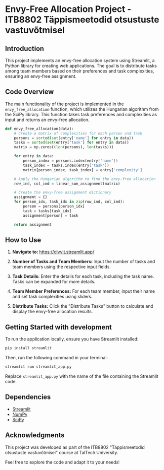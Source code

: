 # Envy-Free Allocation Project - ITB8802 Täppismeetodid otsustuste vastuvõtmisel

## Introduction

This project implements an envy-free allocation system using Streamlit, a Python library for creating web applications. The goal is to distribute tasks among team members based on their preferences and task complexities, ensuring an envy-free assignment.

## Code Overview

The main functionality of the project is implemented in the `envy_free_allocation` function, which utilizes the Hungarian algorithm from the SciPy library. This function takes task preferences and complexities as input and returns an envy-free allocation.

```python
def envy_free_allocation(data):
    # Create a matrix of complexities for each person and task
    persons = sorted(set(entry['name'] for entry in data))
    tasks = sorted(set(entry['task'] for entry in data))
    matrix = np.zeros((len(persons), len(tasks)))

    for entry in data:
        person_index = persons.index(entry['name'])
        task_index = tasks.index(entry['task'])
        matrix[person_index, task_index] = entry['complexity']

    # Apply the Hungarian algorithm to find the envy-free allocation
    row_ind, col_ind = linear_sum_assignment(matrix)

    # Create the envy-free assignment dictionary
    assignment = {}
    for person_idx, task_idx in zip(row_ind, col_ind):
        person = persons[person_idx]
        task = tasks[task_idx]
        assignment[person] = task

    return assignment
```

## How to Use

1. **Navigate to:** https://divvit.streamlit.app/
   
2. **Number of Tasks and Team Members:** Input the number of tasks and team members using the respective input fields.

3. **Task Details:** Enter the details for each task, including the task name. Tasks can be expanded for more details.

4. **Team Member Preferences:** For each team member, input their name and set task complexities using sliders.

5. **Distribute Tasks:** Click the "Distribute Tasks" button to calculate and display the envy-free allocation results.


## Getting Started with development

To run the application locally, ensure you have Streamlit installed:

```bash
pip install streamlit
```

Then, run the following command in your terminal:

```bash
streamlit run streamlit_app.py
```

Replace `streamlit_app.py` with the name of the file containing the Streamlit code.

## Dependencies

- [Streamlit](https://streamlit.io/)
- [NumPy](https://numpy.org/)
- [SciPy](https://www.scipy.org/)

## Acknowledgments

This project was developed as part of the ITB8802 "Täppismeetodid otsustuste vastuvõtmisel" course at TalTech University.

Feel free to explore the code and adapt it to your needs!
